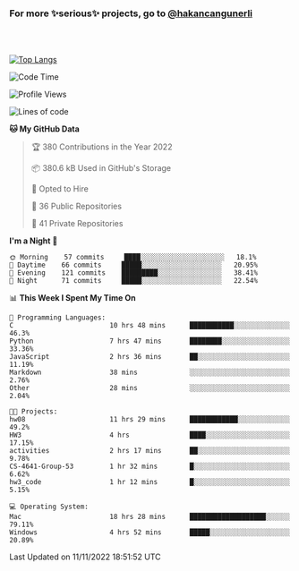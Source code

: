 ### For more ✨serious✨ projects, go to [@hakancangunerli](https://github.com/hakancangunerli)

<br>
<br>



[![Top Langs](https://github-readme-stats.vercel.app/api/top-langs/?username=63616e&layout=compact&hide=tex,html,shell,assembly,C&langs_count=6&exclude_repo=2015-csharp)](https://github.com/anuraghazra/github-readme-stats)


<!--START_SECTION:waka-->
![Code Time](http://img.shields.io/badge/Code%20Time-304%20hrs%2058%20mins-blue)

![Profile Views](http://img.shields.io/badge/Profile%20Views-4-blue)

![Lines of code](https://img.shields.io/badge/From%20Hello%20World%20I%27ve%20Written-1%20Million%20lines%20of%20code-blue)

**🐱 My GitHub Data** 

> 🏆 380 Contributions in the Year 2022
 > 
> 📦 380.6 kB Used in GitHub's Storage 
 > 
> 💼 Opted to Hire
 > 
> 📜 36 Public Repositories 
 > 
> 🔑 41 Private Repositories  
 > 
**I'm a Night 🦉** 

```text
🌞 Morning    57 commits     ████░░░░░░░░░░░░░░░░░░░░░   18.1% 
🌆 Daytime    66 commits     █████░░░░░░░░░░░░░░░░░░░░   20.95% 
🌃 Evening    121 commits    █████████░░░░░░░░░░░░░░░░   38.41% 
🌙 Night      71 commits     █████░░░░░░░░░░░░░░░░░░░░   22.54%

```


📊 **This Week I Spent My Time On** 

```text
💬 Programming Languages: 
C                        10 hrs 48 mins      ███████████░░░░░░░░░░░░░░   46.3% 
Python                   7 hrs 47 mins       ████████░░░░░░░░░░░░░░░░░   33.36% 
JavaScript               2 hrs 36 mins       ██░░░░░░░░░░░░░░░░░░░░░░░   11.19% 
Markdown                 38 mins             ░░░░░░░░░░░░░░░░░░░░░░░░░   2.76% 
Other                    28 mins             ░░░░░░░░░░░░░░░░░░░░░░░░░   2.04%

🐱‍💻 Projects: 
hw08                     11 hrs 29 mins      ████████████░░░░░░░░░░░░░   49.2% 
HW3                      4 hrs               ████░░░░░░░░░░░░░░░░░░░░░   17.15% 
activities               2 hrs 17 mins       ██░░░░░░░░░░░░░░░░░░░░░░░   9.78% 
CS-4641-Group-53         1 hr 32 mins        █░░░░░░░░░░░░░░░░░░░░░░░░   6.62% 
hw3_code                 1 hr 12 mins        █░░░░░░░░░░░░░░░░░░░░░░░░   5.15%

💻 Operating System: 
Mac                      18 hrs 28 mins      ███████████████████░░░░░░   79.11% 
Windows                  4 hrs 52 mins       █████░░░░░░░░░░░░░░░░░░░░   20.89%

```


 Last Updated on 11/11/2022 18:51:52 UTC
<!--END_SECTION:waka-->


